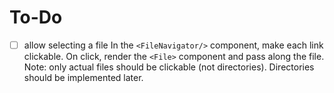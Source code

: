# To-Do

- [ ] allow selecting a file
      In the `<FileNavigator/>` component, make each link clickable. On click, render the `<File>` component and pass along the file.
      Note: only actual files should be clickable (not directories). Directories should be implemented later.
